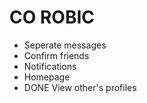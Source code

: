 # CO ROBIC

- Seperate messages
- Confirm friends
- Notifications
- Homepage
- DONE View other's profiles